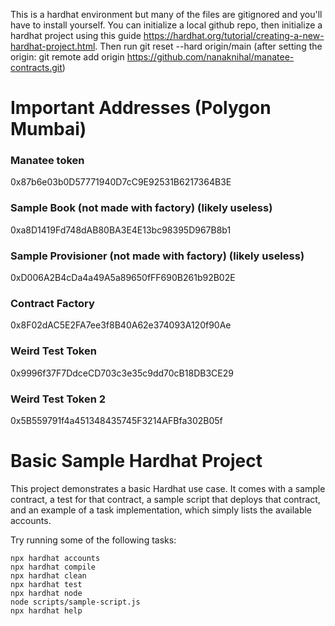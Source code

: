 This is a hardhat environment but many of the files are gitignored and you'll have to install yourself. You can initialize a local github repo, then initialize a hardhat project using this guide https://hardhat.org/tutorial/creating-a-new-hardhat-project.html. Then run git reset --hard origin/main 
(after setting the origin: git remote add origin https://github.com/nanaknihal/manatee-contracts.git)


# Important Addresses (Polygon Mumbai)
### Manatee token
0x87b6e03b0D57771940D7cC9E92531B6217364B3E
### Sample Book (not made with factory) (likely useless)
0xa8D1419Fd748dAB80BA3E4E13bc98395D967B8b1
### Sample Provisioner (not made with factory) (likely useless)
0xD006A2B4cDa4a49A5a89650fFF690B261b92B02E
### Contract Factory
0x8F02dAC5E2FA7ee3f8B40A62e374093A120f90Ae
### Weird Test Token
0x9996f37F7DdceCD703c3e35c9dd70cB18DB3CE29
### Weird Test Token 2
0x5B559791f4a451348435745F3214AFBfa302B05f



# Basic Sample Hardhat Project

This project demonstrates a basic Hardhat use case. It comes with a sample contract, a test for that contract, a sample script that deploys that contract, and an example of a task implementation, which simply lists the available accounts.

Try running some of the following tasks:

```shell
npx hardhat accounts
npx hardhat compile
npx hardhat clean
npx hardhat test
npx hardhat node
node scripts/sample-script.js
npx hardhat help
```
